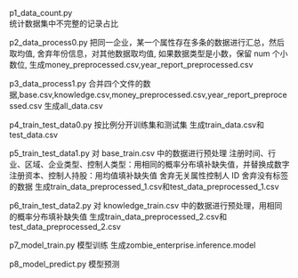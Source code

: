 p1_data_count.py   
统计数据集中不完整的记录占比

p2_data_process0.py 
把同一企业，某一个属性存在多条的数据进行汇总，然后取均值, 舍弃年份信息，对其他数据取均值, 如果数据类型是小数，保留 num 个小数位,
生成money_preprocessed.csv,year_report_preprocessed.csv

p3_data_process1.py
合并四个文件的数据,base.csv,knowledge.csv,money_preprocessed.csv,year_report_preprocessed.csv
生成all_data.csv

p4_train_test_data0.py 
按比例分开训练集和测试集 
生成train_data.csv和test_data.csv

p5_train_test_data1.py
对 base_train.csv 中的数据进行预处理
注册时间、行业、区域、企业类型、控制人类型：用相同的概率分布填补缺失值，并替换成数字
注册资本、控制人持股：用均值填补缺失值
舍弃无关属性控制人 ID
舍弃没有标签的数据 
生成train_data_preprocessed_1.csv和test_data_preprocessed_1.csv

p6_train_test_data2.py
对 knowledge_train.csv 中的数据进行预处理，用相同的概率分布填补缺失值
生成train_data_preprocessed_2.csv和test_data_preprocessed_2.csv

p7_model_train.py
模型训练
生成zombie_enterprise.inference.model

p8_model_predict.py
模型预测